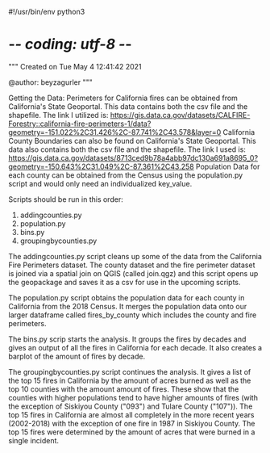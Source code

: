 #!/usr/bin/env python3
# -*- coding: utf-8 -*-
"""
Created on Tue May  4 12:41:42 2021

@author: beyzagurler
"""

Getting the Data:
Perimeters for California fires can be obtained from California's State Geoportal. This data contains both the csv file and the shapefile. The link I utilized is: https://gis.data.ca.gov/datasets/CALFIRE-Forestry::california-fire-perimeters-1/data?geometry=-151.022%2C31.426%2C-87.741%2C43.578&layer=0
California County Boundaries can also be found on California's State Geoportal. This data also contains both the csv file and the shapefile. The link I used is: https://gis.data.ca.gov/datasets/8713ced9b78a4abb97dc130a691a8695_0?geometry=-150.643%2C31.049%2C-87.361%2C43.258
Population Data for each county can be obtained from the Census using the population.py script and would only need an individualized key_value.

Scripts should be run in this order:
1) addingcounties.py
2) population.py
3) bins.py
4) groupingbycounties.py

The addingcounties.py script cleans up some of the data from the California Fire Perimeters dataset. The county dataset and the fire perimeter dataset is joined via a spatial join on QGIS (called join.qgz) and this script opens up the geopackage and saves it as a csv for use in the upcoming scripts.

The population.py script obtains the population data for each county in California from the 2018 Census. It merges the population data onto our larger dataframe called fires_by_county which includes the county and fire perimeters.

The bins.py scrip starts the analysis. It groups the fires by decades and gives an output of all the fires in California for each decade. It also creates a barplot of the amount of fires by decade.

The groupingbycounties.py script continues the analysis. It gives a list of the top 15 fires in California by the amount of acres burned as well as the top 10 counties with the amount amount of fires. These show that the counties with higher populations tend to have higher amounts of fires (with the exception of Siskiyou County ("093") and Tulare County ("107")). The top 15 fires in California are almost all completely in the more recent years (2002-2018) with the exception of one fire in 1987 in Siskiyou County. The top 15 fires were determined by the amount of acres that were burned in a single incident. 